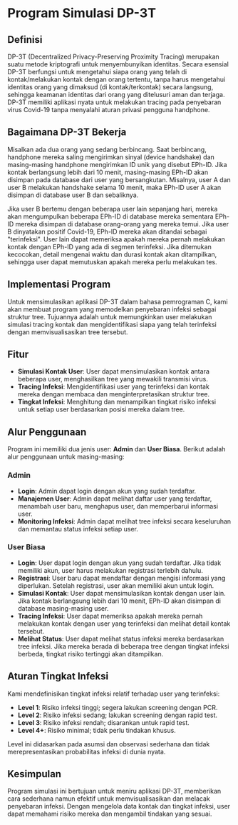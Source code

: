 <!DOCTYPE html>
<html lang="id">
<head>
    <meta charset="UTF-8">
    <meta name="viewport" content="width=device-width, initial-scale=1.0">
    <title>DP-3T Simulation Program</title>
</head>
<body>

<h1>Program Simulasi DP-3T</h1>

<h2>Definisi</h2>
<p>DP-3T (Decentralized Privacy-Preserving Proximity Tracing) merupakan suatu metode kriptografi untuk menyembunyikan identitas. Secara esensial DP-3T berfungsi untuk mengetahui siapa orang yang telah di kontak/melakukan kontak dengan orang tertentu, tanpa harus mengetahui identitas orang yang dimaksud (di kontak/terkontak) secara langsung, sehingga keamanan identitas dari orang yang ditelusuri aman dan terjaga. DP-3T memiliki aplikasi nyata untuk melakukan tracing pada penyebaran virus Covid-19 tanpa menyalahi aturan privasi pengguna handphone.</p>

<h2>Bagaimana DP-3T Bekerja</h2>
<p>Misalkan ada dua orang yang sedang berbincang. Saat berbincang, handphone mereka saling mengirimkan sinyal (device handshake) dan masing-masing handphone mengirimkan ID unik yang disebut EPh-ID. Jika kontak berlangsung lebih dari 10 menit, masing-masing EPh-ID akan disimpan pada database dari user yang bersangkutan. Misalnya, user A dan user B melakukan handshake selama 10 menit, maka EPh-ID user A akan disimpan di database user B dan sebaliknya.</p>

<p>Jika user B bertemu dengan beberapa user lain sepanjang hari, mereka akan mengumpulkan beberapa EPh-ID di database mereka sementara EPh-ID mereka disimpan di database orang-orang yang mereka temui. Jika user B dinyatakan positif Covid-19, EPh-ID mereka akan ditandai sebagai "terinfeksi". User lain dapat memeriksa apakah mereka pernah melakukan kontak dengan EPh-ID yang ada di segmen terinfeksi. Jika ditemukan kecocokan, detail mengenai waktu dan durasi kontak akan ditampilkan, sehingga user dapat memutuskan apakah mereka perlu melakukan tes.</p>

<h2>Implementasi Program</h2>
<p>Untuk mensimulasikan aplikasi DP-3T dalam bahasa pemrograman C, kami akan membuat program yang memodelkan penyebaran infeksi sebagai struktur tree. Tujuannya adalah untuk memungkinkan user melakukan simulasi tracing kontak dan mengidentifikasi siapa yang telah terinfeksi dengan memvisualisasikan tree tersebut.</p>

<h2>Fitur</h2>
<ul>
    <li><strong>Simulasi Kontak User</strong>: User dapat mensimulasikan kontak antara beberapa user, menghasilkan tree yang mewakili transmisi virus.</li>
    <li><strong>Tracing Infeksi</strong>: Mengidentifikasi user yang terinfeksi dan kontak mereka dengan membaca dan menginterpretasikan struktur tree.</li>
    <li><strong>Tingkat Infeksi</strong>: Menghitung dan menampilkan tingkat risiko infeksi untuk setiap user berdasarkan posisi mereka dalam tree.</li>
</ul>

<h2>Alur Penggunaan</h2>
<p>Program ini memiliki dua jenis user: <strong>Admin</strong> dan <strong>User Biasa</strong>. Berikut adalah alur penggunaan untuk masing-masing:</p>

<h3>Admin</h3>
<ul>
    <li><strong>Login</strong>: Admin dapat login dengan akun yang sudah terdaftar.</li>
    <li><strong>Manajemen User</strong>: Admin dapat melihat daftar user yang terdaftar, menambah user baru, menghapus user, dan memperbarui informasi user.</li>
    <li><strong>Monitoring Infeksi</strong>: Admin dapat melihat tree infeksi secara keseluruhan dan memantau status infeksi setiap user.</li>
</ul>

<h3>User Biasa</h3>
<ul>
    <li><strong>Login</strong>: User dapat login dengan akun yang sudah terdaftar. Jika tidak memiliki akun, user harus melakukan registrasi terlebih dahulu.</li>
    <li><strong>Registrasi</strong>: User baru dapat mendaftar dengan mengisi informasi yang diperlukan. Setelah registrasi, user akan memiliki akun untuk login.</li>
    <li><strong>Simulasi Kontak</strong>: User dapat mensimulasikan kontak dengan user lain. Jika kontak berlangsung lebih dari 10 menit, EPh-ID akan disimpan di database masing-masing user.</li>
    <li><strong>Tracing Infeksi</strong>: User dapat memeriksa apakah mereka pernah melakukan kontak dengan user yang terinfeksi dan melihat detail kontak tersebut.</li>
    <li><strong>Melihat Status</strong>: User dapat melihat status infeksi mereka berdasarkan tree infeksi. Jika mereka berada di beberapa tree dengan tingkat infeksi berbeda, tingkat risiko tertinggi akan ditampilkan.</li>
</ul>

<h2>Aturan Tingkat Infeksi</h2>
<p>Kami mendefinisikan tingkat infeksi relatif terhadap user yang terinfeksi:</p>
<ul>
    <li><strong>Level 1</strong>: Risiko infeksi tinggi; segera lakukan screening dengan PCR.</li>
    <li><strong>Level 2</strong>: Risiko infeksi sedang; lakukan screening dengan rapid test.</li>
    <li><strong>Level 3</strong>: Risiko infeksi rendah; disarankan untuk rapid test.</li>
    <li><strong>Level 4+</strong>: Risiko minimal; tidak perlu tindakan khusus.</li>
</ul>
<p>Level ini didasarkan pada asumsi dan observasi sederhana dan tidak merepresentasikan probabilitas infeksi di dunia nyata.</p>

<h2>Kesimpulan</h2>
<p>Program simulasi ini bertujuan untuk meniru aplikasi DP-3T, memberikan cara sederhana namun efektif untuk memvisualisasikan dan melacak penyebaran infeksi. Dengan mengelola data kontak dan tingkat infeksi, user dapat memahami risiko mereka dan mengambil tindakan yang sesuai.</p>

</body>
</html>
